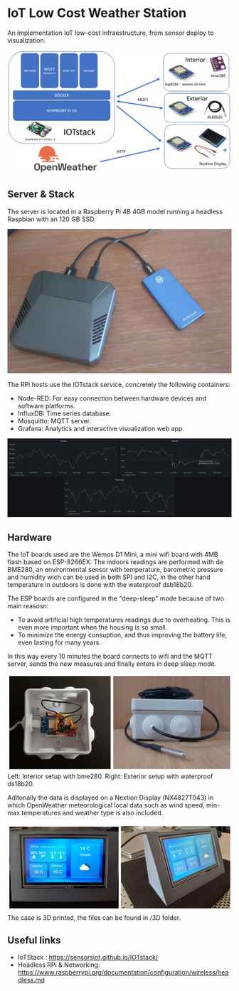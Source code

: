 

# IoT Low Cost Weather Station 

An implementation IoT low-cost infraestructure, from sensor deploy to visualization.

![visualization](img/architecture3.PNG)

## Server & Stack
The server is located in a Raspberry Pi 4B 4GB  model running a headless Raspbian with an 120 GB SSD.

![rpi_server](img/rpi_server2.png)

The RPi hosts use the IOTstack service, concretely the following containers: 

* Node-RED: For easy connection between hardware devices and software platforms.
* InfluxDB: Time series database.
* Mosquitto: MQTT server. 
* Grafana: Analytics and interactive visualization web app.

![visualization](img/meteoIOT.png)


## Hardware 
The IoT boards used are the Wemos D1 Mini, a mini wifi board with 4MB flash based on ESP-8266EX. The indoors readings are performed with de BME280, an environmental sensor with temperature, barometric pressure and humidity wich can be used in both SPI and I2C, in the other hand temperature in outdoors is done with the waterproof dsb18b20.

The ESP boards are configured in the "deep-sleep" mode because of two main reasosn:

* To avoid artificial high temperatures readings due to overheating. This is even more important when the housing is so small. 
* To minimize the energy consuption, and thus improving the battery life, even lasting for many years.

In this way every 10 minutes the board connects to wifi and the MQTT server, sends the new measures and finally enters in deep sleep mode.

![sensor](img/composition.png)
Left: Interior setup with bme280. Right: Exterior setup with waterproof ds18b20.

Aditonally the data is displayed on a Nextion Display (NX4827T043) in which OpenWeather meteorological local data such as wind speed, min-max temperatures and weather type is also included.

![visualization](img/nextion.png)
The case is 3D printed, the files can be found in /3D folder.


## Useful links
* IoTStack : https://sensorsiot.github.io/IOTstack/
* Headless RPi & Networking: https://www.raspberrypi.org/documentation/configuration/wireless/headless.md

